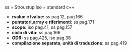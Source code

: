 ss = Stroustup
iso = standard c++ 

* **rvalue e lvalue:** ss pag.12, pag.166
* **puntatori,array e riferimenti:** ss pag.171
* **scope:** iso pag.41, ss pag.157
* **ciclo di vita:** ss pag.166
* **ODR:** ss pag.425, iso pag.38
* **compilazione separata, unità di traduzione:** ss pag.419
